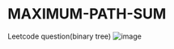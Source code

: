 # MAXIMUM-PATH-SUM
Leetcode question(binary tree)
![image](https://user-images.githubusercontent.com/102652030/172039046-53000a9f-c398-4f1e-ab5d-71c5d8a49f80.png)

